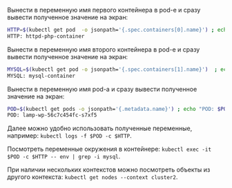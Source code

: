 Вынести в переменную имя первого контейнера в pod-е и сразу вывести полученное значение на экран:

```bash
HTTP=$(kubectl get pod  -o jsonpath='{.spec.containers[0].name}') ; echo "HTTP: $HTTP"
HTTP: httpd-php-container
```

Вынести в переменную имя второго контейнера в pod-е и сразу вывести полученное значение на экран:

```bash
MYSQL=$(kubectl get pod -o jsonpath='{.spec.containers[1].name}')  ; echo "MYSQL: $MYSQL"
MYSQL: mysql-container
```

Вынести в переменную имя pod-а и сразу вывести полученное значение на экран:

```bash
POD=$(kubectl get pods -o jsonpath='{.metadata.name}') ; echo "POD: $POD"
POD: lamp-wp-56c7c454fc-s7xf5
```

Далее можно удобно использовать полученные переменные, например: `kubectl logs -f $POD -c $HTTP`.

Посмотреть переменные окружения в контейнере: `kubectl exec -it $POD -c $HTTP -- env | grep -i mysql`.

При наличии нескольких контекстов можно посмотреть объекты из другого контекста: `kubectl get nodes --context cluster2`.